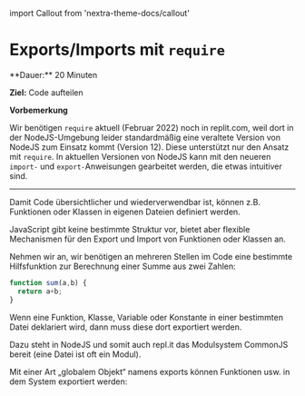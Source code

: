 import Callout from 'nextra-theme-docs/callout'

# Exports/Imports mit `require`

<Callout>
  **Dauer:** 20 Minuten
  
  **Ziel:** Code aufteilen
</Callout>

**Vorbemerkung**

Wir benötigen `require` aktuell (Februar 2022) 
noch in replit.com, weil dort in der NodeJS-Umgebung 
leider standardmäßig eine veraltete Version von 
NodeJS zum Einsatz kommt (Version 12). Diese 
unterstützt nur den Ansatz mit `require`. In
aktuellen Versionen von NodeJS kann mit 
den neueren `import-` und `export-`Anweisungen
gearbeitet werden, die etwas intuitiver sind. 

---

Damit Code übersichtlicher und wiederverwendbar 
ist, können z.B. Funktionen oder Klassen in 
eigenen Dateien definiert werden.

JavaScript gibt keine bestimmte Struktur vor, bietet 
aber flexible Mechanismen für den Export und Import 
von Funktionen oder Klassen an.

Nehmen wir an, wir benötigen an mehreren Stellen 
im Code eine bestimmte Hilfsfunktion zur Berechnung 
einer Summe aus zwei Zahlen: 

```js
function sum(a,b) {
  return a+b;
}
```

Wenn eine Funktion, Klasse, Variable oder 
Konstante in einer bestimmten Datei deklariert 
wird, dann muss diese dort exportiert werden.

Dazu steht in NodeJS und somit auch repl.it das Modulsystem CommonJS bereit (eine Datei ist oft ein Modul).

Mit einer Art „globalem Objekt“ namens exports können Funktionen usw. in dem System exportiert werden: 
